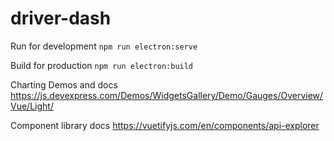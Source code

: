 # driver-dash

Run for development
`npm run electron:serve`

Build for production
`npm run electron:build`



Charting Demos and docs
https://js.devexpress.com/Demos/WidgetsGallery/Demo/Gauges/Overview/Vue/Light/

Component library docs
https://vuetifyjs.com/en/components/api-explorer
